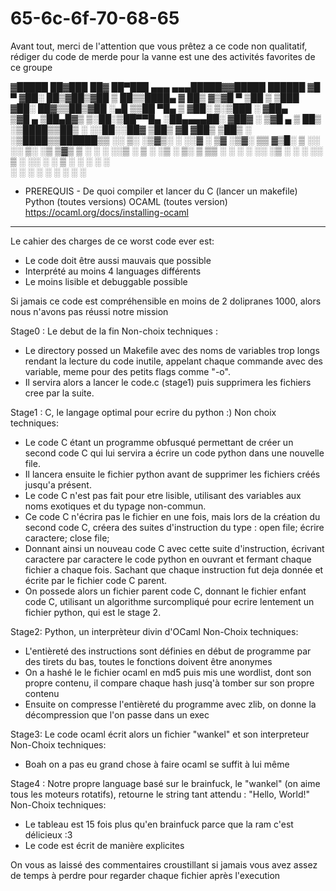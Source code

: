 # 65-6c-6f-70-68-65

Avant tout, merci de l'attention que vous prêtez a ce code non qualitatif, rédiger du code de merde pour la vanne est une des activités favorites de ce groupe


▓█████  ██▓███   ██▓ ██▀███   ▄▄▄     ▄▄▄█████▓▓█████   ██████ 
▓█   ▀ ▓██░  ██▒▓██▒▓██ ▒ ██▒▒████▄   ▓  ██▒ ▓▒▓█   ▀ ▒██    ▒ 
▒███   ▓██░ ██▓▒▒██▒▓██ ░▄█ ▒▒██  ▀█▄ ▒ ▓██░ ▒░▒███   ░ ▓██▄   
▒▓█  ▄ ▒██▄█▓▒ ▒░██░▒██▀▀█▄  ░██▄▄▄▄██░ ▓██▓ ░ ▒▓█  ▄   ▒   ██▒
░▒████▒▒██▒ ░  ░░██░░██▓ ▒██▒ ▓█   ▓██▒ ▒██▒ ░ ░▒████▒▒██████▒▒
░░ ▒░ ░▒▓▒░ ░  ░░▓  ░ ▒▓ ░▒▓░ ▒▒   ▓▒█░ ▒ ░░   ░░ ▒░ ░▒ ▒▓▒ ▒ ░
 ░ ░  ░░▒ ░      ▒ ░  ░▒ ░ ▒░  ▒   ▒▒ ░   ░     ░ ░  ░░ ░▒  ░ ░
   ░   ░░        ▒ ░  ░░   ░   ░   ▒    ░         ░   ░  ░  ░  
   ░  ░          ░     ░           ░  ░           ░  ░      ░  
                                                               

- PREREQUIS -
De quoi compiler et lancer du C (lancer un makefile)
Python (toutes versions)
OCAML (toutes version) https://ocaml.org/docs/installing-ocaml
--------------

Le cahier des charges de ce worst code ever est:
- Le code doit être aussi mauvais que possible
- Interprété au moins 4 languages différents
- Le moins lisible et debuggable possible

Si jamais ce code est compréhensible en moins de 2 dolipranes 1000, alors nous n'avons pas réussi notre mission

Stage0 : Le debut de la fin
    Non-choix techniques :
- Le directory possed un Makefile avec des noms de variables trop longs rendant la lecture du code inutile, appelant chaque commande avec des variable, meme pour des petits flags comme "-o".
- Il servira alors a lancer le code.c (stage1) puis supprimera les fichiers cree par la suite.

Stage1 : C, le langage optimal pour ecrire du python :)
    Non choix techniques:
- Le code C étant un programme obfusqué permettant de créer un second code C qui lui servira a écrire un code python dans une nouvelle file.
- Il lancera ensuite le fichier python avant de supprimer les fichiers créés jusqu'a présent.
- Le code C n'est pas fait pour etre lisible, utilisant des variables aux noms exotiques et du typage non-commun.
- Ce code C n'écrira pas le fichier en une fois, mais lors de la création du second code C, créera des suites d'instruction du type : open file; écrire caractere; close file;
- Donnant ainsi un nouveau code C avec cette suite d'instruction, écrivant caractere par caractere le code python en ouvrant et fermant chaque fichier a chaque fois. Sachant que chaque instruction fut deja donnée et écrite par le fichier code C parent.
- On possede alors un fichier parent code C, donnant le fichier enfant code C, utilisant un algorithme surcompliqué pour ecrire lentement un fichier python, qui est le stage 2.

Stage2: Python, un interprèteur divin d'OCaml
    Non-Choix techniques:
- L'entièreté des instructions sont définies en début de programme par des tirets du bas, toutes le fonctions doivent être anonymes
- On a hashé le le fichier ocaml en md5 puis mis une wordlist, dont son propre contenu, il compare chaque hash jusq'à tomber sur son propre contenu
- Ensuite on compresse l'entièreté du programme avec zlib, on donne la décompression que l'on passe dans un exec

Stage3: Le code ocaml écrit alors un fichier "wankel" et son interpreteur
    Non-Choix techniques:
- Boah on a pas eu grand chose à faire ocaml se suffit à lui même

Stage4 : Notre propre language basé sur le brainfuck, le "wankel" (on aime tous les moteurs rotatifs), retourne le string tant attendu : "Hello, World!"
    Non-Choix techniques:
- Le tableau est 15 fois plus qu'en brainfuck parce que la ram c'est délicieux :3
- Le code est écrit de manière explicites


On vous as laissé des commentaires croustillant si jamais vous avez assez de temps à perdre pour regarder chaque fichier après l'execution

